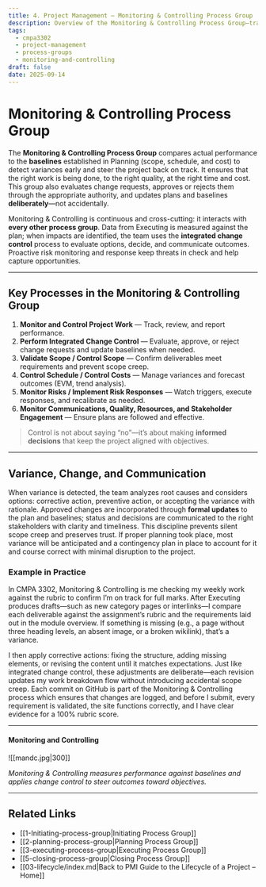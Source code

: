 ```yaml
---
title: 4. Project Management – Monitoring & Controlling Process Group
description: Overview of the Monitoring & Controlling Process Group—tracking performance against baselines, managing changes, and steering outcomes toward objectives.
tags:
  - cmpa3302
  - project-management
  - process-groups
  - monitoring-and-controlling
draft: false
date: 2025-09-14
---
```


# Monitoring & Controlling Process Group

The **Monitoring & Controlling Process Group** compares actual performance to the **baselines** established in Planning (scope, schedule, and cost) to detect variances early and steer the project back on track. It ensures that the right work is being done, to the right quality, at the right time and cost. This group also evaluates change requests, approves or rejects them through the appropriate authority, and updates plans and baselines **deliberately**—not accidentally.

Monitoring & Controlling is continuous and cross-cutting: it interacts with **every other process group**. Data from Executing is measured against the plan; when impacts are identified, the team uses the **integrated change control** process to evaluate options, decide, and communicate outcomes. Proactive risk monitoring and response keep threats in check and help capture opportunities.

---

## Key Processes in the Monitoring & Controlling Group

1. **Monitor and Control Project Work** — Track, review, and report performance.  
2. **Perform Integrated Change Control** — Evaluate, approve, or reject change requests and update baselines when needed.  
3. **Validate Scope / Control Scope** — Confirm deliverables meet requirements and prevent scope creep.  
4. **Control Schedule / Control Costs** — Manage variances and forecast outcomes (EVM, trend analysis).  
5. **Monitor Risks / Implement Risk Responses** — Watch triggers, execute responses, and recalibrate as needed.  
6. **Monitor Communications, Quality, Resources, and Stakeholder Engagement** — Ensure plans are followed and effective.  

> Control is not about saying “no”—it’s about making **informed decisions** that keep the project aligned with objectives.

---

## Variance, Change, and Communication

When variance is detected, the team analyzes root causes and considers options: corrective action, preventive action, or accepting the variance with rationale. Approved changes are incorporated through **formal updates** to the plan and baselines; status and decisions are communicated to the right stakeholders with clarity and timeliness. This discipline prevents silent scope creep and preserves trust. If proper planning took place, most variance will be anticipated and a contingency plan in place to account for it and course correct with minimal disruption to the project.

### Example in Practice

In CMPA 3302, Monitoring & Controlling is me checking my weekly work against the rubric to confirm I’m on track for full marks. After Executing produces drafts—such as new category pages or interlinks—I compare each deliverable against the assignment’s rubric and the requirements laid out in the module overview. If something is missing (e.g., a page without three heading levels, an absent image, or a broken wikilink), that’s a variance.

I then apply corrective actions: fixing the structure, adding missing elements, or revising the content until it matches expectations. Just like integrated change control, these adjustments are deliberate—each revision updates my work breakdown flow without introducing accidental scope creep. Each commit on GitHub is part of the Monitoring & Controlling process which ensures that changes are logged, and before I submit, every requirement is validated, the site functions correctly, and I have clear evidence for a 100% rubric score.

---
####     Monitoring and Controlling
![[mandc.jpg|300]]

*Monitoring & Controlling measures performance against baselines and applies change control to steer outcomes toward objectives.*

---

## Related Links

- [[1-Initiating-process-group|Initiating Process Group]]  
- [[2-planning-process-group|Planning Process Group]]  
- [[3-executing-process-group|Executing Process Group]]  
- [[5-closing-process-group|Closing Process Group]]  
- [[03-lifecycle/index.md|Back to PMI Guide to the Lifecycle of a Project – Home]]
